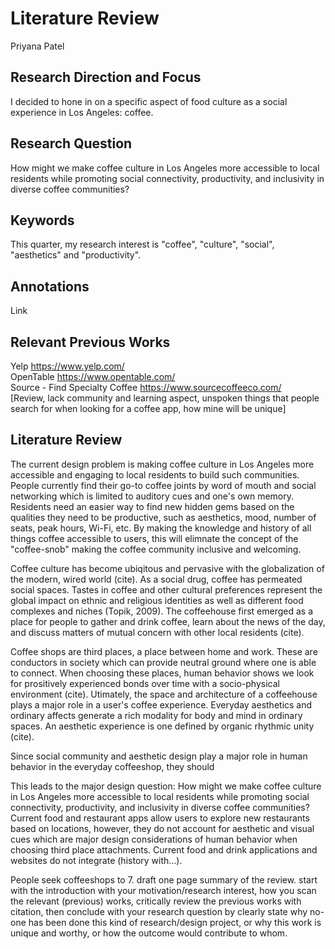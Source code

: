 # Literature Review 
Priyana Patel

## Research Direction and Focus
I decided to hone in on a specific aspect of food culture as a social experience in Los Angeles: coffee. 

## Research Question 
How might we make coffee culture in Los Angeles more accessible to local residents while promoting social connectivity, productivity, and inclusivity in diverse coffee communities? 

## Keywords
This quarter, my research interest is "coffee", "culture", "social", "aesthetics" and "productivity".  

## Annotations
Link 

## Relevant Previous Works 
Yelp https://www.yelp.com/ <br/>
OpenTable https://www.opentable.com/ <br/>
Source - Find Specialty Coffee https://www.sourcecoffeeco.com/ <br/> 
[Review, lack community and learning aspect, unspoken things that people search for when looking for a coffee app, how mine will be unique]

## Literature Review 
The current design problem is making coffee culture in Los Angeles more accessible and engaging to local residents to build such communities. People currently find their go-to coffee joints by word of mouth and social networking which is limited to auditory cues and one's own memory. Residents need an easier way to find new hidden gems based on the qualities they need to be productive, such as aesthetics, mood, number of seats, peak hours, Wi-Fi, etc. By making the knowledge and history of all things coffee accessible to users, this will elimnate the concept of the "coffee-snob" making the coffee community inclusive and welcoming.

Coffee culture has become ubiqitous and pervasive with the globalization of the modern, wired world (cite). As a social drug, coffee has permeated social spaces. Tastes in coffee and other cultural preferences represent the global impact on ethnic and religious identities as well as different food complexes and niches (Topik, 2009). The coffeehouse first emerged as a place for people to gather and drink coffee, learn about the news of the day, and discuss matters of mutual concern with other local residents (cite). 

Coffee shops are third places, a place between home and work. These are conductors in society which can provide neutral ground where one is able to connect. When choosing these places, human behavior shows we look for prositively experienced bonds over time with a socio-physical environment (cite). Utimately, the space and architecture of a coffeehouse plays a major role in a user's coffee experience. Everyday aesthetics and ordinary affects generate a rich modality for body and mind in ordinary spaces. An aesthetic experience is one defined by organic rhythmic unity (cite). 

Since social community and aesthetic design play a major role in human behavior in the everyday coffeeshop, they should 

This leads to the major design question: How might we make coffee culture in Los Angeles more accessible to local residents while promoting social connectivity, productivity, and inclusivity in diverse coffee communities? Current food and restaurant apps allow users to explore new restaurants based on locations, however, they do not account for aesthetic and visual cues which are major design considerations of human behavior when choosing third place attachments. Current food and drink applications and websites do not integrate (history with...). 

People seek coffeeshops to 
7. draft one page summary of the review. start with the introduction with your motivation/research interest, how you scan the relevant (previous) works, critically review the previous works with citation, then conclude with your research question by clearly state why no-one has been done this kind of research/design project, or why this work is unique and worthy, or how the outcome would contribute to whom.

